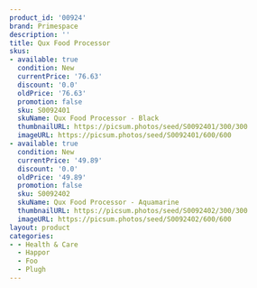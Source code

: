 ```yaml
---
product_id: '00924'
brand: Primespace
description: ''
title: Qux Food Processor
skus:
- available: true
  condition: New
  currentPrice: '76.63'
  discount: '0.0'
  oldPrice: '76.63'
  promotion: false
  sku: S0092401
  skuName: Qux Food Processor - Black
  thumbnailURL: https://picsum.photos/seed/S0092401/300/300
  imageURL: https://picsum.photos/seed/S0092401/600/600
- available: true
  condition: New
  currentPrice: '49.89'
  discount: '0.0'
  oldPrice: '49.89'
  promotion: false
  sku: S0092402
  skuName: Qux Food Processor - Aquamarine
  thumbnailURL: https://picsum.photos/seed/S0092402/300/300
  imageURL: https://picsum.photos/seed/S0092402/600/600
layout: product
categories:
- - Health & Care
  - Happor
  - Foo
  - Plugh
---
```

